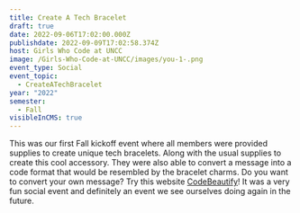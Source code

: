 ```yaml
---
title: Create A Tech Bracelet
draft: true
date: 2022-09-06T17:02:00.000Z
publishdate: 2022-09-09T17:02:58.374Z
host: Girls Who Code at UNCC
image: /Girls-Who-Code-at-UNCC/images/you-1-.png
event_type: Social
event_topic:
  - CreateATechBracelet
year: "2022"
semester:
  - Fall
visibleInCMS: true
---
```

This was our first Fall kickoff event where all members were provided supplies to create unique tech bracelets. Along with the usual supplies to create this cool accessory. They were also able to convert a message into a code format that would be resembled by the bracelet charms. Do you want to convert your own message? Try this website [CodeBeautify](https://codebeautify.org/)! It was a very fun social event and definitely an event we see ourselves doing again in the future.